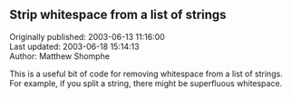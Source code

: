 ## Strip whitespace from a list of strings  
Originally published: 2003-06-13 11:16:00  
Last updated: 2003-06-18 15:14:13  
Author: Matthew Shomphe  
  
This is a useful bit of code for removing whitespace from a list of strings.  For example, if you split a string, there might be superfluous whitespace.